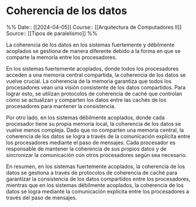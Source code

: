 # Coherencia de los datos

%%
Date:: [[2024-04-05]]
Course:: [[Arquitectura de Computadores II]]
Source:: [[Tipos de paralelismo]]
%%


La coherencia de los datos en los sistemas fuertemente y débilmente acoplados se gestiona de manera diferente debido a la forma en que se comparte la memoria entre los procesadores.

En los sistemas fuertemente acoplados, donde todos los procesadores acceden a una memoria central compartida, la coherencia de los datos se vuelve crucial. La coherencia de la memoria garantiza que todos los procesadores vean una visión consistente de los datos compartidos. Para lograr esto, se utilizan protocolos de coherencia de caché que controlan cómo se actualizan y comparten los datos entre las cachés de los procesadores para mantener la consistencia.

Por otro lado, en los sistemas débilmente acoplados, donde cada procesador tiene su propia memoria local, la coherencia de los datos se vuelve menos compleja. Dado que no comparten una memoria central, la coherencia de los datos se logra a través de la comunicación explícita entre los procesadores mediante el paso de mensajes. Cada procesador es responsable de mantener la coherencia de sus propios datos y de sincronizar la comunicación con otros procesadores según sea necesario.

En resumen, en los sistemas fuertemente acoplados, la coherencia de los datos se gestiona a través de protocolos de coherencia de caché para garantizar la consistencia de los datos compartidos entre los procesadores, mientras que en los sistemas débilmente acoplados, la coherencia de los datos se logra mediante la comunicación explícita entre los procesadores a través del paso de mensajes.
